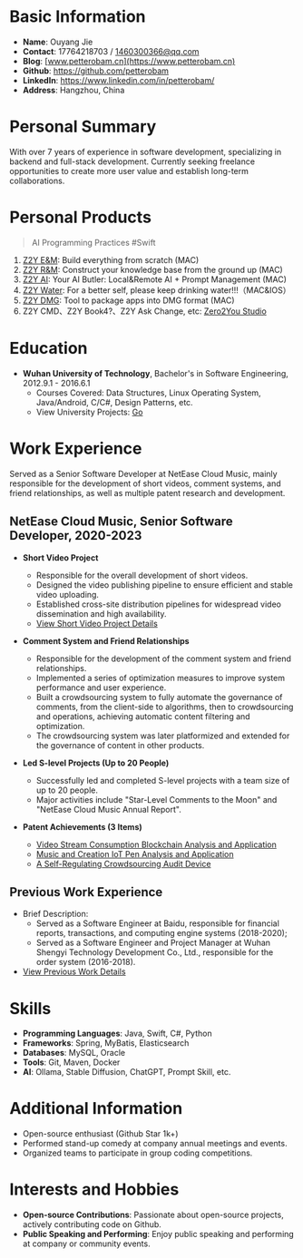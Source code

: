 # Basic Information

- **Name**: Ouyang Jie
- **Contact**: 17764218703 / 1460300366@qq.com
- **Blog**: [www.petterobam.cn](https://www.petterobam.cn)
- **Github**: <https://github.com/petterobam>
- **LinkedIn**: <https://www.linkedin.com/in/petterobam/>
- **Address**: Hangzhou, China

# Personal Summary

With over 7 years of experience in software development, specializing in backend and full-stack development. Currently seeking freelance opportunities to create more user value and establish long-term collaborations.

# Personal Products

> AI Programming Practices #Swift

1. [Z2Y E&M](https://github.com/petterobam/Z2y-Product/releases): Build everything from scratch (MAC)
2. [Z2Y R&M](https://apps.apple.com/cn/app/z2y-reader-manager/id6478165076?mt=12): Construct your knowledge base from the ground up (MAC)
3. [Z2Y AI](https://apps.apple.com/cn/app/z2y-ai-manager/id6479319882?mt=12): Your AI Butler: Local&Remote AI + Prompt Management (MAC)
4. [Z2Y Water](https://apps.apple.com/cn/app/z2y-%E8%AF%B7%E5%96%9D%E6%B0%B4/id6479874840?mt=12): For a better self, please keep drinking water!!!（MAC&IOS）
5. [Z2Y DMG](https://github.com/zero2you4tech/Z2Y-DMG): Tool to package apps into DMG format (MAC)
6. Z2Y CMD、Z2Y Book4?、Z2Y Ask Change, etc:  [Zero2You Studio](https://github.com/zero2you4tech)

# Education

- **Wuhan University of Technology**, Bachelor's in Software Engineering, 2012.9.1 - 2016.6.1
  - Courses Covered: Data Structures, Linux Operating System, Java/Android, C/C#, Design Patterns, etc.
  - View University Projects: [Go](UNIVERSITY-RESUME-en.md)

# Work Experience

Served as a Senior Software Developer at NetEase Cloud Music, mainly responsible for the development of short videos, comment systems, and friend relationships, as well as multiple patent research and development.

## NetEase Cloud Music, Senior Software Developer, 2020-2023

- **Short Video Project**
  - Responsible for the overall development of short videos.
  - Designed the video publishing pipeline to ensure efficient and stable video uploading.
  - Established cross-site distribution pipelines for widespread video dissemination and high availability.
  - [View Short Video Project Details](https://www.petterobam.cn/blog/2021/01/01/video-ddd-think/)

- **Comment System and Friend Relationships**
  - Responsible for the development of the comment system and friend relationships.
  - Implemented a series of optimization measures to improve system performance and user experience.
  - Built a crowdsourcing system to fully automate the governance of comments, from the client-side to algorithms, then to crowdsourcing and operations, achieving automatic content filtering and optimization.
  - The crowdsourcing system was later platformized and extended for the governance of content in other products.

- **Led S-level Projects (Up to 20 People)**
  - Successfully led and completed S-level projects with a team size of up to 20 people.
  - Major activities include "Star-Level Comments to the Moon" and "NetEase Cloud Music Annual Report".

- **Patent Achievements (3 Items)**
  - [Video Stream Consumption Blockchain Analysis and Application](https://www.petterobam.cn/blog/2021/05/24/patent/)
  - [Music and Creation IoT Pen Analysis and Application](https://www.petterobam.cn/blog/2022/10/27/patent-1/)
  - [A Self-Regulating Crowdsourcing Audit Device](https://www.petterobam.cn/blog/2022/11/28/patent-2/)

## Previous Work Experience

- Brief Description: 
  - Served as a Software Engineer at Baidu, responsible for financial reports, transactions, and computing engine systems (2018-2020); 
  - Served as a Software Engineer and Project Manager at Wuhan Shengyi Technology Development Co., Ltd., responsible for the order system (2016-2018).
- [View Previous Work Details](RESUME-P1-zh.md)

# Skills

- **Programming Languages**: Java, Swift, C#, Python
- **Frameworks**: Spring, MyBatis, Elasticsearch
- **Databases**: MySQL, Oracle
- **Tools**: Git, Maven, Docker
- **AI**: Ollama, Stable Diffusion, ChatGPT, Prompt Skill, etc.

# Additional Information

- Open-source enthusiast (Github Star 1k+)
- Performed stand-up comedy at company annual meetings and events.
- Organized teams to participate in group coding competitions.

# Interests and Hobbies

- **Open-source Contributions**: Passionate about open-source projects, actively contributing code on Github.
- **Public Speaking and Performing**: Enjoy public speaking and performing at company or community events.
